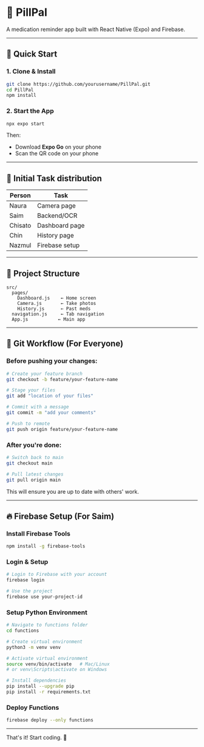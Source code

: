 # 💊 PillPal

A medication reminder app built with React Native (Expo) and Firebase.

---

## 🚀 Quick Start

### 1. Clone & Install

```bash
git clone https://github.com/yourusername/PillPal.git
cd PillPal
npm install
```

### 2. Start the App

```bash
npx expo start
```

Then:
- Download **Expo Go** on your phone
- Scan the QR code on your phone

---

## 👥 Initial Task distribution 

| Person | Task |
|--------|------|
| Naura | Camera page |
| Saim | Backend/OCR |
| Chisato | Dashboard page |
| Chin | History page |
| Nazmul | Firebase setup |

---

## 📁 Project Structure

```
src/
  pages/
    Dashboard.js    ← Home screen
    Camera.js       ← Take photos
    History.js      ← Past meds
  navigation.js     ← Tab navigation
  App.js           ← Main app
```

---

## 🔀 Git Workflow (For Everyone)

### Before pushing your changes:

```bash
# Create your feature branch
git checkout -b feature/your-feature-name

# Stage your files
git add "location of your files"

# Commit with a message
git commit -m "add your comments"

# Push to remote
git push origin feature/your-feature-name
```

### After you're done:

```bash
# Switch back to main
git checkout main

# Pull latest changes
git pull origin main
```

This will ensure you are up to date with others' work.

---

## 🔥 Firebase Setup (For Saim)

### Install Firebase Tools

```bash
npm install -g firebase-tools
```

### Login & Setup

```bash
# Login to Firebase with your account
firebase login

# Use the project
firebase use your-project-id
```

### Setup Python Environment

```bash
# Navigate to functions folder
cd functions

# Create virtual environment
python3 -m venv venv

# Activate virtual environment
source venv/bin/activate   # Mac/Linux
# or venv\Scripts\activate on Windows

# Install dependencies
pip install --upgrade pip
pip install -r requirements.txt
```

### Deploy Functions

```bash
firebase deploy --only functions
```

---

That's it! Start coding. 🚀
